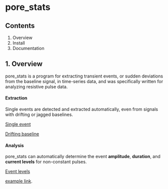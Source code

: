 # pore_stats

## Contents
1. Overview
2. Install
3. Documentation

## 1. Overview
pore_stats is a program for extracting transient events, or sudden deviations from the baseline signal, in time-series data, and was specifically written for analyzing resistive pulse data.

#### Extraction

Single events are detected and extracted automatically, even from signals with drifting or jagged baselines.

[Single event](/figures/event_2.png)

[Drifting baseline](/figures/baseline_0.png)

#### Analysis

pore_stats can automatically determine the event __amplitude__, __duration__, and __current levels__ for non-constant pulses.

[Event levels](/figures/20um.png)




[example link](/images/http://example.com/).